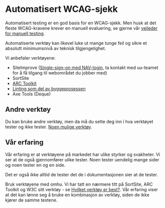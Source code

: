 # Automatisert WCAG-sjekk

Automatisert testing er en god basis for en WCAG-sjekk. Men husk at det fleste WCAG-kravene krever en manuell evaluering, se gjerne vår [veileder for manuell testing](/hvordan-faa-det-til/UU-testing/manuell-testing/).

Automatiserte verktøy kan likevel luke ut mange tunge feil og sikre et absolutt minimumsnivå av teknisk tilgjengelighet.

Vi anbefaler verktøyene:  
- SiteImprove ([Single-sign-on med NAV-login](https://my2.siteimprove.com/Auth/Saml2/6274809), ta kontakt med uu-teamet for å få tilgang til webområdet du jobber med)
- SortSite 
- [ARC Toolkit](https://chrome.google.com/webstore/detail/arc-toolkit/chdkkkccnlfncngelccgbgfmjebmkmce)
- [Linting som del av byggeprosessen](https://github.com/navikt/uu-testing)
- Axe Tools (Deque)  


## Andre verktøy 
Du kan bruke andre verktøy, men da må du sette deg inn i hva verktøyet tester og ikke tester. [Noen mulige verktøy](/hvordan-faa-det-til/uu-testing/verktøykasse.md).
 
## Vår erfaring 
Vår erfaring er at verktøyene på markedet har ulike styrker og svakheter. Vi ser at de også gjennomfører ulike tester. Noen tester uendelig mange sider og noen tester en og en side. 
  
Det er også ikke alltid de tester det de i dokumentasjonen sier at de tester.  

Bruk verktøyene med omhu. Vi har tatt en nærmere titt på SortSite, ARC Toolkit og W3C sitt verktøy - se [Hvilket verktøy er best?](/hvordan-faa-det-til/UU-testing/automatisert-testing/hvilket-verktøy-er-best.md).  Vår erfaring viser at det kan lønne seg å bruke en kombinasjon av verktøy, siden de ikke kjører de samme testene.
